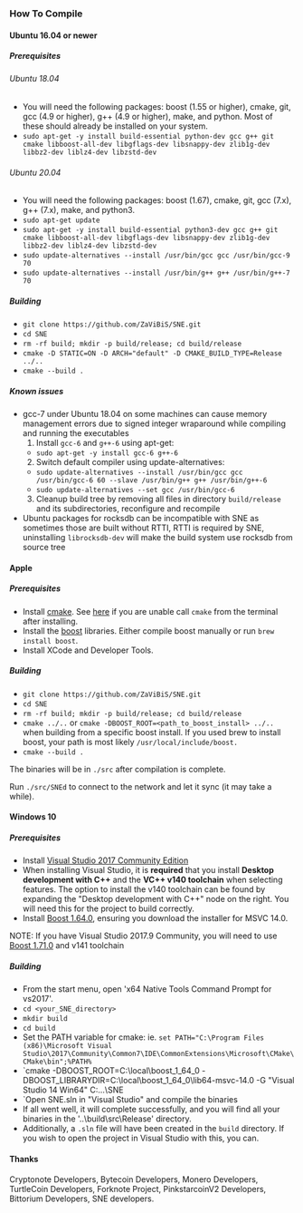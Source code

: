 
### How To Compile

#### Ubuntu 16.04 or newer

##### Prerequisites

###### Ubuntu 18.04
- You will need the following packages: boost (1.55 or higher), cmake, git, gcc (4.9 or higher), g++ (4.9 or higher), make, and python. Most of these should already be installed on your system.
- `sudo apt-get -y install build-essential python-dev gcc g++ git cmake libboost-all-dev libgflags-dev libsnappy-dev zlib1g-dev libbz2-dev liblz4-dev libzstd-dev`

###### Ubuntu 20.04

- You will need the following packages: boost (1.67), cmake, git, gcc (7.x), g++ (7.x), make, and python3.
- `sudo apt-get update`
- `sudo apt-get -y install build-essential python3-dev gcc g++ git cmake libboost-all-dev libgflags-dev libsnappy-dev zlib1g-dev libbz2-dev liblz4-dev libzstd-dev`
- `sudo update-alternatives --install /usr/bin/gcc gcc /usr/bin/gcc-9 70`
- `sudo update-alternatives --install /usr/bin/g++ g++ /usr/bin/g++-7 70`

##### Building

- `git clone https://github.com/ZaViBiS/SNE.git`
- `cd SNE`
- `rm -rf build; mkdir -p build/release; cd build/release`
- `cmake -D STATIC=ON -D ARCH="default" -D CMAKE_BUILD_TYPE=Release ../..`
- `cmake --build .`

##### Known issues
- gcc-7 under Ubuntu 18.04 on some machines can cause memory management errors due to signed integer wraparound while compiling and running the executables
  1. Install `gcc-6` and `g++-6` using apt-get:
    - `sudo apt-get -y install gcc-6 g++-6`
  2. Switch default compiler using update-alternatives:
    - `sudo update-alternatives --install /usr/bin/gcc gcc /usr/bin/gcc-6 60 --slave /usr/bin/g++ g++ /usr/bin/g++-6`
    - `sudo update-alternatives --set gcc /usr/bin/gcc-6`
  3. Cleanup build tree by removing all files in directory `build/release` and its subdirectories, reconfigure and recompile
- Ubuntu packages for rocksdb can be incompatible with SNE as sometimes those are built without RTTI, RTTI is required by SNE, uninstalling `librocksdb-dev` will make the build system use rocksdb from source tree

#### Apple

##### Prerequisites

- Install [cmake](https://cmake.org/). See [here](https://stackoverflow.com/questions/23849962/cmake-installer-for-mac-fails-to-create-usr-bin-symlinks) if you are unable call `cmake` from the terminal after installing.
- Install the [boost](http://www.boost.org/) libraries. Either compile boost manually or run `brew install boost`.
- Install XCode and Developer Tools.

##### Building

- `git clone https://github.com/ZaViBiS/SNE.git`
- `cd SNE`
- `rm -rf build; mkdir -p build/release; cd build/release`
- `cmake ../..` or `cmake -DBOOST_ROOT=<path_to_boost_install> ../..` when building from a specific boost install. If you used brew to install boost, your path is most likely `/usr/local/include/boost.`
- `cmake --build .`

The binaries will be in `./src` after compilation is complete.

Run `./src/SNEd` to connect to the network and let it sync (it may take a while).

#### Windows 10

##### Prerequisites
- Install [Visual Studio 2017 Community Edition](https://my.visualstudio.com/Downloads?q=Visual%20Studio%202017)
- When installing Visual Studio, it is **required** that you install **Desktop development with C++** and the **VC++ v140 toolchain** when selecting features. The option to install the v140 toolchain can be found by expanding the "Desktop development with C++" node on the right. You will need this for the project to build correctly.
- Install [Boost 1.64.0](https://sourceforge.net/projects/boost/files/boost-binaries/1.64.0/), ensuring you download the installer for MSVC 14.0.

NOTE: If you have Visual Studio 2017.9 Community, you will need to use [Boost 1.71.0](https://sourceforge.net/projects/boost/files/boost-binaries/1.71.0/) and v141 toolchain

##### Building

- From the start menu, open 'x64 Native Tools Command Prompt for vs2017'.
- `cd <your_SNE_directory>`
- `mkdir build`
- `cd build`
- Set the PATH variable for cmake: ie. `set PATH="C:\Program Files (x86)\Microsoft Visual Studio\2017\Community\Common7\IDE\CommonExtensions\Microsoft\CMake\CMake\bin";%PATH%`
- `cmake -DBOOST_ROOT=C:\local\boost_1_64_0 -DBOOST_LIBRARYDIR=C:\local\boost_1_64_0\lib64-msvc-14.0 -G "Visual Studio 14 Win64" C:\...\SNE
- `Open SNE.sln in "Visual Studio" and compile the binaries
- If all went well, it will complete successfully, and you will find all your binaries in the '..\build\src\Release' directory.
- Additionally, a `.sln` file will have been created in the `build` directory. If you wish to open the project in Visual Studio with this, you can.

#### Thanks
Cryptonote Developers, Bytecoin Developers, Monero Developers, TurtleCoin Developers, Forknote Project, PinkstarcoinV2 Developers, Bittorium Developers, SNE developers.




